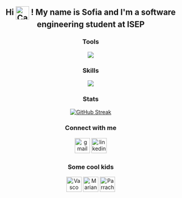 <div align="center">
  <h2 align="center">Hi <img src="https://media.giphy.com/media/JIX9t2j0ZTN9S/giphy.gif" alt="Cat GIF" height="35" align="center"> ! My name is Sofia and I'm a software engineering student at ISEP
  </h2>

  <!--picture decoding="async" loading="lazy">
    <source media="(prefers-color-scheme: light)" srcset="https://pixel-profile.vercel.app/api/github-stats?username=sofiamariinho&theme=road_trip&dithering=true&include_all_commits=true&hide=avatar">
    <source media="(prefers-color-scheme: dark)" srcset="https://pixel-profile.vercel.app/api/github-stats?username=sofiamariinho&theme=road_trip&screen_effect=true&dithering=true&include_all_commits=true&hide=avatar">
    <img alt="github stats" src="https://pixel-profile.vercel.app/api/github-stats?username=sofiamariinho&screen_effect=true&theme=road_trip&dithering=true&include_all_commits=true&hide=avatar">
  </picture-->

  ### Tools

  <p align="center">
    <a href="https://skillicons.dev">
      <img src="https://skillicons.dev/icons?i=anaconda,angular,cypress,dotnet,express,git,githubactions,maven,mongodb,mysql,nodejs,notion,npm,postman,threejs,unity,vscode,windows,wordpress&perline=5" />
    </a>
  </p>

  ### Skills

  <p align="center">
    <a href="https://skillicons.dev">
      <img src="https://skillicons.dev/icons?i=html,css,js,ts,py,java,c,latex,regex,react&perline=5" />
    </a>
  </p>

  ### Stats

  [![GitHub Streak](http://github-readme-streak-stats.herokuapp.com?user=sofiamariinho&theme=dark&background=000000)](https://git.io/streak-stats)

  ### Connect with me

  <a href="mailto:sofiamarinhopaulo@gmail.com" target="_blank">
    <img src="https://raw.githubusercontent.com/maurodesouza/profile-readme-generator/master/src/assets/icons/social/gmail/default.svg" height="40" alt="gmail logo" /></a>
  <a href="https://www.linkedin.com/in/sofia-marinho-841119269" target="_blank">
    <img src="https://raw.githubusercontent.com/maurodesouza/profile-readme-generator/master/src/assets/icons/social/linkedin/default.svg" height="40" alt="linkedin logo" /></a>
  <br clear="both">

  ### Some cool kids

  <a href="https://github.com/vscosousa" target="_blank">
    <img src="https://avatars.githubusercontent.com/u/107275037?v=4" height="40" alt="Vasco Profile"/></a>
  <a href="https://github.com/marianaCorreiia" target="_blank">
    <img src="https://avatars.githubusercontent.com/u/118470234?v=4" height="40" alt="Mariana Profile"/></a>
  <a href="https://github.com/Parracho1201094" target="_blank">
    <img src="https://avatars.githubusercontent.com/u/95626067?v=4" height="40" alt="Parracho Profile"/></a>
</div>
